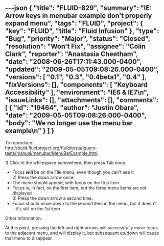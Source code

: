 ---json
{
  "title": "FLUID-829",
  "summary": "IE: Arrow keys in menubar example don't properly expand menu",
  "tags": "FLUID",
  "project": {
    "key": "FLUID",
    "title": "Fluid Infusion"
  },
  "type": "Bug",
  "priority": "Major",
  "status": "Closed",
  "resolution": "Won't Fix",
  "assignee": "Colin Clark",
  "reporter": "Anastasia Cheetham",
  "date": "2008-06-26T17:11:43.000-0400",
  "updated": "2009-05-05T09:08:26.000-0400",
  "versions": [
    "0.1",
    "0.3",
    "0.4beta1",
    "0.4"
  ],
  "fixVersions": [],
  "components": [
    "Keyboard Accessibility"
  ],
  "environment": "IE6 & IE7\n",
  "issueLinks": [],
  "attachments": [],
  "comments": [
    {
      "id": "19464",
      "author": "Justin Obara",
      "date": "2009-05-05T09:08:26.000-0400",
      "body": "We no longer use the menu bar example\n"
    }
  ]
}
---
To reproduce:\
<http://build.fluidproject.org/fluid/tests/jquery-tests/manual/menubar/MenuBarExample.html>

1\) Click in the whitespace somewhere, then press Tab once.

* Focus **will** be on the File menu, even though you can't see it\
  2\) Press the down arrow once.
* The menu should appear, with focus on the first item
* Focus is, in fact, on the first item, but the three menu items are not displayed\
  3\) Press the down arrow a second time.
* Focus should move down to the second item in the menu, but it doesn't - it's still on the 1st item

Other information:

At this point, pressing the left and right arrows will successfully move focus to the adjacent menu, and will display it, but subsequent up/down will cause that menu to disappear.

        